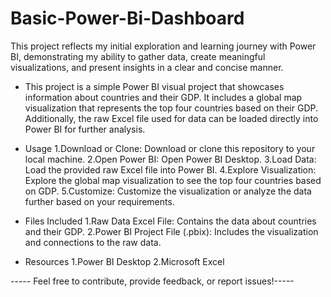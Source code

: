# Basic-Power-Bi-Dashboard
This project reflects my initial exploration and learning journey with Power BI, demonstrating my ability to gather data, create meaningful visualizations, and present insights in a clear and concise manner.

- This project is a simple Power BI visual project that showcases information about countries and their GDP. It includes a global map visualization that represents the top four countries based on their GDP.     
  Additionally, the raw Excel file used for data can be loaded directly into Power BI for further analysis.

- Usage
1.Download or Clone: Download or clone this repository to your local machine.
2.Open Power BI: Open Power BI Desktop.
3.Load Data: Load the provided raw Excel file into Power BI.
4.Explore Visualization: Explore the global map visualization to see the top four countries based on GDP.
5.Customize: Customize the visualization or analyze the data further based on your requirements.

- Files Included
1.Raw Data Excel File: Contains the data about countries and their GDP.
2.Power BI Project File (.pbix): Includes the visualization and connections to the raw data.

- Resources
1.Power BI Desktop
2.Microsoft Excel
  
----- Feel free to contribute, provide feedback, or report issues!-----
